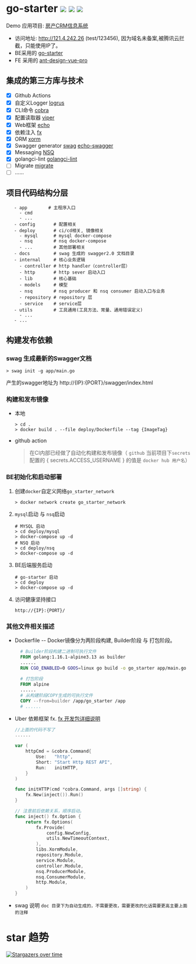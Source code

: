 # go-starter ![](https://img.shields.io/github/stars/pinkhello/go-starter?color=0088ff) ![](https://img.shields.io/github/forks/pinkhello/go-starter?color=0088ff) ![](https://img.shields.io/github/issues/pinkhello/go-starter?color=0088ff)

Demo 应用项目: [房产CRM信息系统](http://121.4.242.26) 
- 访问地址: http://121.4.242.26 (test/123456), 因为域名未备案,被腾讯云拦截，只能使用IP了。
- BE采用的 [go-starter](https://github.com/pinkhello/go-starter)
- FE 采用的 [ant-design-vue-pro](https://pro.antdv.com/)

## 集成的第三方库与技术
- [X] Github Actions
- [X] 自定义Logger [logrus](https://github.com/sirupsen/logrus)
- [X] CLI命令 [cobra](https://github.com/spf13/cobra)
- [X] 配置读取器 [viper](https://github.com/spf13/viper)
- [X] Web框架 [echo](https://github.com/labstack/echo)
- [X] 依赖注入 [fx](https://github.com/uber-go/fx)
- [X] ORM [xorm](https://github.com/go-xorm/xorm)
- [X] Swagger generator [swag](https://github.com/swaggo/swag) [echo-swagger](https://github.com/swaggo/echo-swagger)
- [X] Messaging [NSQ](https://github.com/nsqio/nsq)
- [X] golangci-lint [golangci-lint](https://github.com/golangci/golangci-lint)
- [ ] Migrate [migrate](https://github.com/golang-migrate/migrate)
- [ ] ......

## 项目代码结构分层
```shell
   - app        # 主程序入口
     - cmd
     - ... 
   - config       # 配置相关
   - deploy       # ci/cd相关, 镜像相关
     - mysql      # mysql docker-compose
     - nsq        # nsq docker-compose
     - ...        # 其他部署相关     
   - docs         # swag 生成的 swagger2.0 文档目录
   - internal     # 核心业务逻辑
     - controller # http handler（controller层）
     - http       # http sever 启动入口
     - lib        # 核心基础
     - models     # 模型
     - nsq        # nsq producer 和 nsq consumer 启动入口与业务
     - repository # repository 层
     - service    # service层
   - utils        # 工具通用(工具方法、常量、通用错误定义)
     - ... 
   - ...
```

## 构建发布依赖

### swag 生成最新的Swagger文档
```shell
> swag init -g app/main.go
```
产生的swagger地址为 http://{IP}:{PORT}/swagger/index.html

### 构建和发布镜像
- 本地
    ```shell
    > cd .
    > docker build . --file deploy/Dockerfile --tag {ImageTag}
    ```
- github action 
  > 在CI内部已经做了自动化构建和发布镜像（ `github` 当前项目下`secrets`配置的 { secrets.ACCESS_USERNAME } 的值是 `docker hub 用户名`）

### BE初始化和启动部署
1. 创建`docker`自定义网络`go_starter_network`
    ```shell
    > docker network create go_starter_network
    ```
2. `mysql`启动 与 `nsq`启动
    ```shell
    # MYSQL 启动
    > cd deploy/mysql
    > docker-compose up -d
    # NSQ 启动
    > cd deploy/nsq
    > docker-compose up -d
    ```
3. BE后端服务启动
    ```shell
    # go-starter 启动
    > cd deploy
    > docker-compose up -d
    ```
4. 访问健康坚持接口
    ```shell
    http://{IP}:{PORT}/
    ```


### 其他文件相关描述

- Dockerfile -- Docker镜像分为两阶段构建, Builder阶段 与 打包阶段。
  ```dockerfile
    # Builder阶段构建二进制可执行文件
    FROM golang:1.16.1-alpine3.13 as builder
    ......
    RUN CGO_ENABLED=0 GOOS=linux go build -o go_starter app/main.go
    
    # 打包阶段
    FROM alpine
    ......
    # 从构建阶段COPY生成的可执行文件
    COPY --from=builder /app/go_starter /app
    # ......
  ```
  
- Uber 依赖框架 fx.   [fx 开发包详细说明](https://pkg.go.dev/go.uber.org/fx)
  
    ```go
    //上面的代码不写了
    ......
    
    var (
        httpCmd = &cobra.Command{
            Use:   "http",
            Short: "Start Http REST API",
            Run:   initHTTP,
        }
    )
    
    func initHTTP(cmd *cobra.Command, args []string) {
        fx.New(inject()).Run()
    }
    
    // 注意前后依赖关系，顺序启动。
    func inject() fx.Option {
        return fx.Options(
            fx.Provide(
                config.NewConfig,
                utils.NewTimeoutContext,
            ),
            libs.XormModule,
            repository.Module,
            service.Module,
            controller.Module,
            nsq.ProducerModule,
            nsq.ConsumerModule,
            http.Module,
        )
    }
    
    ```
  
- swag 说明 
  `doc 目录下为自动生成的，不需要更改，需要更改的化话需要更高主要上面的注释`


# star 趋势

[![Stargazers over time](https://starchart.cc/PinkHello/go-starter.svg)](https://starchart.cc/PinkHello/go-starter)
